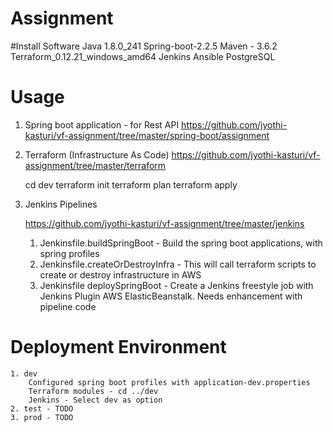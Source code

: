 # Assignment
#Install Software
Java 1.8.0_241
Spring-boot-2.2.5
Maven - 3.6.2
Terraform_0.12.21_windows_amd64
Jenkins
Ansible
PostgreSQL

# Usage

1. Spring boot application - for Rest API
    https://github.com/jyothi-kasturi/vf-assignment/tree/master/spring-boot/assignment

2. Terraform (Infrastructure As Code) 
    https://github.com/jyothi-kasturi/vf-assignment/tree/master/terraform

    cd dev
    terraform init
    terraform plan
    terraform apply
 
3. Jenkins Pipelines

    https://github.com/jyothi-kasturi/vf-assignment/tree/master/jenkins 
    1. Jenkinsfile.buildSpringBoot - Build the spring boot applications, with spring profiles
    2. Jenkinsfile.createOrDestroyInfra - This will call terraform scripts to create or destroy infrastructure in AWS
    3. Jenkinsfile deploySpringBoot - Create a Jenkins freestyle job with Jenkins Plugin AWS ElasticBeanstalk.
        Needs enhancement with pipeline code

# Deployment Environment

    1. dev
        Configured spring boot profiles with application-dev.properties
        Terraform modules - cd ../dev
        Jenkins - Select dev as option
    2. test - TODO
    3. prod - TODO


